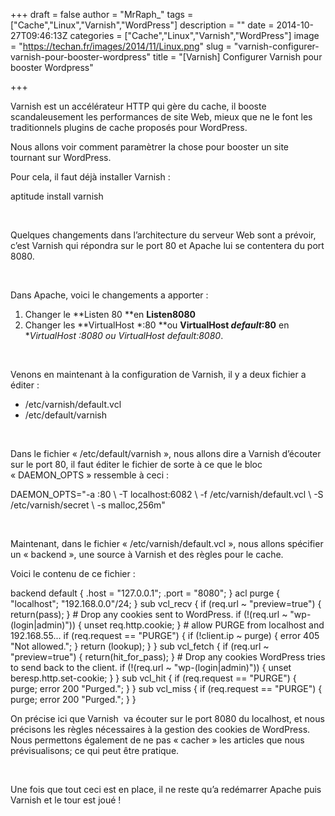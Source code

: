 +++
draft = false
author = "MrRaph_"
tags = ["Cache","Linux","Varnish","WordPress"]
description = ""
date = 2014-10-27T09:46:13Z
categories = ["Cache","Linux","Varnish","WordPress"]
image = "https://techan.fr/images/2014/11/Linux.png"
slug = "varnish-configurer-varnish-pour-booster-wordpress"
title = "[Varnish] Configurer Varnish pour booster Wordpress"

+++


Varnish est un accélérateur HTTP qui gère du cache, il booste scandaleusement les performances de site Web, mieux que ne le font les traditionnels plugins de cache proposés pour WordPress.

Nous allons voir comment paramètrer la chose pour booster un site tournant sur WordPress.  
  
 Pour cela, il faut déjà installer Varnish :

aptitude install varnish

 

Quelques changements dans l’architecture du serveur Web sont a prévoir, c’est Varnish qui répondra sur le port 80 et Apache lui se contentera du port 8080.

 

Dans Apache, voici le changements a apporter :

1. Changer le **Listen 80 **en **Listen8080**
2. Changer les **VirtualHost *:80 **ou **VirtualHost _default_:80** en **VirtualHost *:8080 ou VirtualHost _default_:8080**.

 

Venons en maintenant à la configuration de Varnish, il y a deux fichier a éditer :

- /etc/varnish/default.vcl
- /etc/default/varnish

 

Dans le fichier « /etc/default/varnish », nous allons dire a Varnish d’écouter sur le port 80, il faut éditer le fichier de sorte à ce que le bloc « DAEMON_OPTS » ressemble à ceci :

DAEMON_OPTS="-a :80 \ -T localhost:6082 \ -f /etc/varnish/default.vcl \ -S /etc/varnish/secret \ -s malloc,256m"

 

Maintenant, dans le fichier « /etc/varnish/default.vcl », nous allons spécifier un « backend », une source à Varnish et des règles pour le cache.

Voici le contenu de ce fichier :

backend default { .host = "127.0.0.1"; .port = "8080"; } acl purge { "localhost"; "192.168.0.0"/24; } sub vcl_recv { if (req.url ~ "preview=true") { return(pass); } # Drop any cookies sent to WordPress. if (!(req.url ~ "wp-(login|admin)")) { unset req.http.cookie; } # allow PURGE from localhost and 192.168.55... if (req.request == "PURGE") { if (!client.ip ~ purge) { error 405 "Not allowed."; } return (lookup); } } sub vcl_fetch { if (req.url ~ "preview=true") { return(hit_for_pass); } # Drop any cookies WordPress tries to send back to the client. if (!(req.url ~ "wp-(login|admin)")) { unset beresp.http.set-cookie; } } sub vcl_hit { if (req.request == "PURGE") { purge; error 200 "Purged."; } } sub vcl_miss { if (req.request == "PURGE") { purge; error 200 "Purged."; } }

On précise ici que Varnish  va écouter sur le port 8080 du localhost, et nous précisons les règles nécessaires à la gestion des cookies de WordPress. Nous permettons également de ne pas « cacher » les articles que nous prévisualisons; ce qui peut être pratique.

 

Une fois que tout ceci est en place, il ne reste qu’a redémarrer Apache puis Varnish et le tour est joué !


